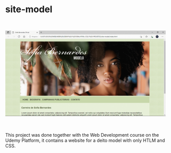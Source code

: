 # site-model
<br/>

![clone netflix](https://github.com/IsadoraVanderlan/site-model/blob/main/presentation%20.gif)

<br/><br/>
 This project was done together with the Web Development course on the Udemy Platform, it contains a website for a deito model with only HTLM and CSS.
